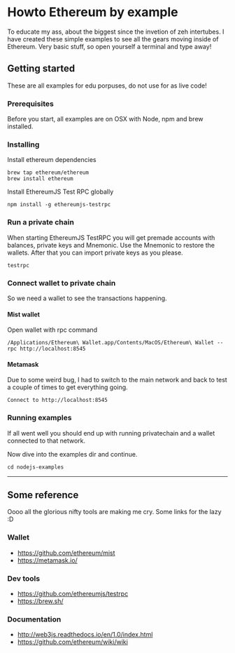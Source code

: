# Howto Ethereum by example
To educate my ass, about the biggest since the invetion of zeh intertubes. I have created these simple examples to see all the gears moving inside of Ethereum. Very basic stuff, so open yourself a terminal and type away!

## Getting started
These are all examples for edu porpuses, do not use for as live code!

### Prerequisites
Before you start, all examples are on OSX with Node, npm and brew installed.

### Installing
Install ethereum dependencies

```
brew tap ethereum/ethereum
brew install ethereum
```

Install EthereumJS Test RPC globally
```
npm install -g ethereumjs-testrpc
```

### Run a private chain
When starting EthereumJS TestRPC you will get premade accounts with balances, private keys and Mnemonic. Use the Mnemonic to restore the wallets. After that you can import private keys as you please.

```
testrpc
```

### Connect wallet to private chain
So we need a wallet to see the transactions happening.

#### Mist wallet
Open wallet with rpc command

```
/Applications/Ethereum\ Wallet.app/Contents/MacOS/Ethereum\ Wallet --rpc http://localhost:8545
```

#### Metamask
Due to some weird bug, I had to switch to the main network and back to test a couple of times to get everything going.
```
Connect to http://localhost:8545
```

### Running examples
If all went well you should end up with running privatechain and a wallet connected to that network.

Now dive into the examples dir and continue.

```
cd nodejs-examples
```

----
## Some reference
Oooo all the glorious nifty tools are making me cry. Some links for the lazy :D

### Wallet
- https://github.com/ethereum/mist
- https://metamask.io/

### Dev tools
- https://github.com/ethereumjs/testrpc
- https://brew.sh/

### Documentation
- http://web3js.readthedocs.io/en/1.0/index.html
- https://github.com/ethereum/wiki/wiki